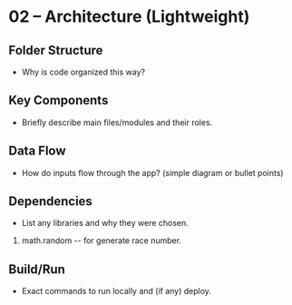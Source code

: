 # 02 – Architecture (Lightweight)

## Folder Structure
- Why is code organized this way?

## Key Components
- Briefly describe main files/modules and their roles.

## Data Flow
- How do inputs flow through the app? (simple diagram or bullet points)

## Dependencies
- List any libraries and why they were chosen.

1) math.random -- for generate race number.

## Build/Run
- Exact commands to run locally and (if any) deploy.
